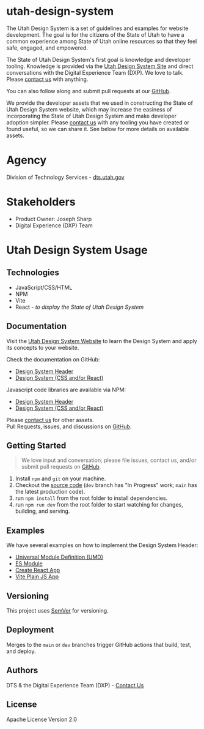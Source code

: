 # utah-design-system
The Utah Design System is a set of guidelines and examples for website development. The goal is for the
citizens of the State of Utah to have a common experience among State of Utah online resources
so that they feel safe, engaged, and empowered.

The State of Utah Design System's first goal is knowledge and developer tooling. Knowledge is provided via 
the [Utah Design System Site](https://designsystem.utah.gov) and direct conversations with the 
Digital Experience Team (DXP). We love to talk. Please [contact us](https://designsystem.utah.gov/resources/gettingStarted) with anything.

You can also follow along and submit pull requests at our [GitHub](https://github.com/utahdts/utah-design-system).

We provide the developer assets that we used in constructing the State of Utah Design System website,
which may increase the easiness of incorporating the State of Utah Design System and make developer
adoption simpler. Please [contact us](https://designsystem.utah.gov/resources/gettingStarted) with any
tooling you have created or found useful, so we can share it. See below for more details on available assets.

# Agency
Division of Technology Services - [dts.utah.gov](https://dts.utah.gov/)

# Stakeholders
- Product Owner: Joseph Sharp
- Digital Experience (DXP) Team

# Utah Design System Usage
## Technologies
- JavaScript/CSS/HTML
- NPM
- Vite
- React - *to display the State of Utah Design System*

## Documentation
Visit the [Utah Design System Website](https://designsystem.utah.gov) to learn the Design System and apply its concepts to your website.


Check the documentation on GitHub:
  - [Design System Header](https://github.com/utahdts/utah-design-system/tree/dev/%40utahdts/utah-design-system-header)
  - [Design System (CSS and/or React)](https://github.com/utahdts/utah-design-system/tree/dev/%40utahdts/utah-design-system)

Javascript code libraries are available via NPM:
  - [Design System Header](https://www.npmjs.com/package/@utahdts/utah-design-system-header)
  - [Design System (CSS and/or React)](https://www.npmjs.com/package/@utahdts/utah-design-system)


Please [contact us](https://designsystem.utah.gov/resources/gettingStarted) for other assets.  
Pull Requests, issues, and discussions on [GitHub](https://github.com/utahdts/utah-design-system).

## Getting Started
  > We love input and conversation; please file issues, contact us, and/or submit pull requests on [GitHub](https://github.com/utahdts/utah-design-system).
1. Install `npm` and `git` on your machine.
1. Checkout the [source code](https://github.com/utahdts/utah-design-system) (`dev` branch has "In Progress" work; `main` has the latest production code).
1. run `npm install` from the root folder to install dependencies.
1. run `npm run dev` from the root folder to start watching for changes, building, and serving.

## Examples
We have several examples on how to implement the Design System Header:
- [Universal Module Definition (UMD)](https://github.com/utahdts/utah-design-system/tree/dev/examples/utah-header/umd-html)
- [ES Module](https://github.com/utahdts/utah-design-system/tree/dev/examples/utah-header/es-html)
- [Create React App](https://github.com/utahdts/utah-design-system/tree/dev/examples/utah-header/create-react-app)
- [Vite Plain JS App](https://github.com/utahdts/utah-design-system/tree/dev/examples/utah-header/vite)

## Versioning
This project uses [SemVer](http://semver.org/) for versioning.

## Deployment
Merges to the `main` or `dev` branches trigger GitHub actions that build, test, and deploy.

## Authors
DTS & the Digital Experience Team (DXP) - [Contact Us](https://designsystem.utah.gov/resources/gettingStarted)

## License
Apache License Version 2.0
